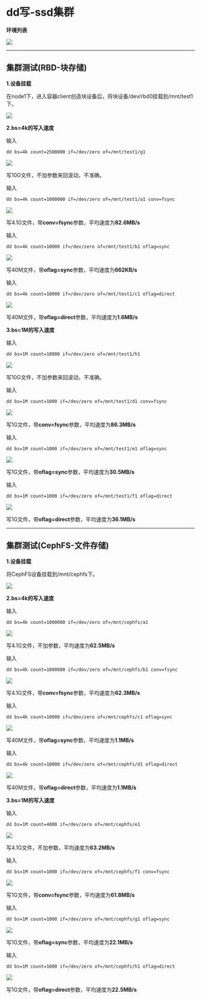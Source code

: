 # dd写-ssd集群

**环境列表**

![](../../pictures/Ceph/dd写-ssd集群/1.png)

---

## 集群测试(RBD-块存储)

**1.设备挂载**

在node1下，进入容器client创造块设备后，将块设备/dev/rbd0挂载到/mnt/test1下。

![](../../pictures/Ceph/dd写-ssd集群/2.png)

**2.bs=4k的写入速度**

输入

    dd bs=4k count=2500000 if=/dev/zero of=/mnt/test1/g1

![](../../pictures/Ceph/dd写-ssd集群/3.png)

写10G文件，不加参数来回波动，不准确。

输入

    dd bs=4k count=1000000 if=/dev/zero of=/mnt/test1/a1 conv=fsync
    
![](../../pictures/Ceph/dd写-ssd集群/4.png)

写4.1G文件，带**conv=fsync**参数，平均速度为**82.6MB/s**

输入

    dd bs=4k count=10000 if=/dev/zero of=/mnt/test1/b1 oflag=sync
    
![](../../pictures/Ceph/dd写-ssd集群/5.png)

写40M文件，带**oflag=sync**参数，平均速度为**662KB/s**

输入

    dd bs=4k count=10000 if=/dev/zero of=/mnt/test1/c1 oflag=direct
    
![](../../pictures/Ceph/dd写-ssd集群/6.png)

写40M文件，带**oflag=direct**参数，平均速度为**1.6MB/s**

**3.bs=1M的写入速度**

输入

    dd bs=1M count=10000 if=/dev/zero of=/mnt/test1/h1
    
![](../../pictures/Ceph/dd写-ssd集群/7.png)

写10G文件，不加参数来回波动，不准确。

输入

    dd bs=1M count=1000 if=/dev/zero of=/mnt/test1/d1 conv=fsync
    
![](../../pictures/Ceph/dd写-ssd集群/8.png)

写1G文件，带**conv=fsync**参数，平均速度为**86.3MB/s**

输入

    dd bs=1M count=1000 if=/dev/zero of=/mnt/test1/e1 oflag=sync
    
![](../../pictures/Ceph/dd写-ssd集群/9.png)

写1G文件，带**oflag=sync**参数，平均速度为**30.5MB/s**

输入

    dd bs=1M count=1000 if=/dev/zero of=/mnt/test1/f1 oflag=direct
    
![](../../pictures/Ceph/dd写-ssd集群/10.png)

写1G文件，带**oflag=direct**参数，平均速度为**36.1MB/s**

---

## 集群测试(CephFS-文件存储)

**1.设备挂载**

将CephFS设备挂载到/mnt/cephfs下。

![](../../pictures/Ceph/dd写-ssd集群/11.png)

**2.bs=4k的写入速度**

输入

    dd bs=4k count=1000000 if=/dev/zero of=/mnt/cephfs/a1

![](../../pictures/Ceph/dd写-ssd集群/12.png)

写4.1G文件，不加参数，平均速度为**62.5MB/s**

输入

    dd bs=4k count=1000000 if=/dev/zero of=/mnt/cephfs/b1 conv=fsync
    
![](../../pictures/Ceph/dd写-ssd集群/13.png)

写4.1G文件，带**conv=fsync**参数，平均速度为**62.3MB/s**

输入

    dd bs=4k count=10000 if=/dev/zero of=/mnt/cephfs/c1 oflag=sync
    
![](../../pictures/Ceph/dd写-ssd集群/14.png)

写40M文件，带**oflag=sync**参数，平均速度为**1.1MB/s**

输入

    dd bs=4k count=10000 if=/dev/zero of=/mnt/cephfs/d1 oflag=direct
    
![](../../pictures/Ceph/dd写-ssd集群/15.png)

写40M文件，带**oflag=direct**参数，平均速度为**1.1MB/s**

**3.bs=1M的写入速度**

输入

    dd bs=1M count=4000 if=/dev/zero of=/mnt/cephfs/e1
    
![](../../pictures/Ceph/dd写-ssd集群/16.png)

写4.1G文件，不加参数，平均速度为**63.2MB/s**

输入

    dd bs=1M count=1000 if=/dev/zero of=/mnt/cephfs/f1 conv=fsync
    
![](../../pictures/Ceph/dd写-ssd集群/17.png)

写1G文件，带**conv=fsync**参数，平均速度为**61.8MB/s**

输入

    dd bs=1M count=1000 if=/dev/zero of=/mnt/cephfs/g1 oflag=sync
    
![](../../pictures/Ceph/dd写-ssd集群/18.png)

写1G文件，带**oflag=sync**参数，平均速度为**22.1MB/s**

输入

    dd bs=1M count=1000 if=/dev/zero of=/mnt/cephfs/h1 oflag=direct
    
![](../../pictures/Ceph/dd写-ssd集群/19.png)

写1G文件，带**oflag=direct**参数，平均速度为**22.5MB/s**
